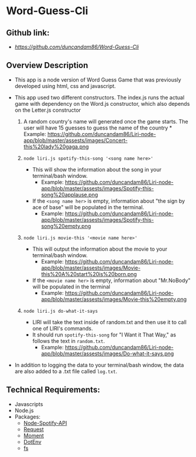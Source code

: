 # Word-Guess-Cli

## Github link: 
* *https://github.com/duncandam86/Word-Guess-Cli*

## Overview Description

* This app is a node version of Word Guess Game that was previously developed using html, css and javascript.

* This app used two different constructors. The index.js runs the actual game with dependency on the Word.js constructor, which also depends on the Letter.js constructor

    1. A random country's name will generated once the game starts. The user will have 15 guesses to guess the name of the country
            * Example: https://github.com/duncandam86/Liri-node-app/blob/master/assests/images/Concert-this%20lady%20gaga.png
         

    2. `node liri.js spotify-this-song '<song name here>'`
        * This will show the information about the song in your terminal/bash window.
            * Example: https://github.com/duncandam86/Liri-node-app/blob/master/assests/images/Spotify-this-song%20applause.png
        * If the `<song name her>` is empty, information about  "the sign by ace of base" will be populated in the terminal.
            * Example: https://github.com/duncandam86/Liri-node-app/blob/master/assests/images/Spotify-this-song%20empty.png
    
    3. `node liri.js movie-this '<movie name here>'`
        * This will output the information about the movie to your terminal/bash window.
            * Example: https://github.com/duncandam86/Liri-node-app/blob/master/assests/images/Movie-this%20A%20start%20is%20born.png
        * If the `<movie name her>` is empty, information about "Mr.NoBody" will be populated in the terminal
            * Example: https://github.com/duncandam86/Liri-node-app/blob/master/assests/images/Movie-this%20empty.png

    4. `node liri.js do-what-it-says`
        * LIRI will take the text inside of random.txt and then use it to call one of LIRI's commands.
        * It should run `spotify-this-song` for "I Want it That Way," as follows the text in `random.txt`.
            * Example: https://github.com/duncandam86/Liri-node-app/blob/master/assests/images/Do-what-it-says.png

* In addition to logging the data to your terminal/bash window, the data are also added to a .txt file called `log.txt`.

## Technical Requirements:
* Javascripts
* Node.js
* Packages:
  * [Node-Spotify-API](https://www.npmjs.com/package/node-spotify-api)
  * [Request](https://www.npmjs.com/package/request)
  * [Moment](https://www.npmjs.com/package/moment)
  * [DotEnv](https://www.npmjs.com/package/dotenv)  
  * [fs](https://www.npmjs.com/package/fs)

